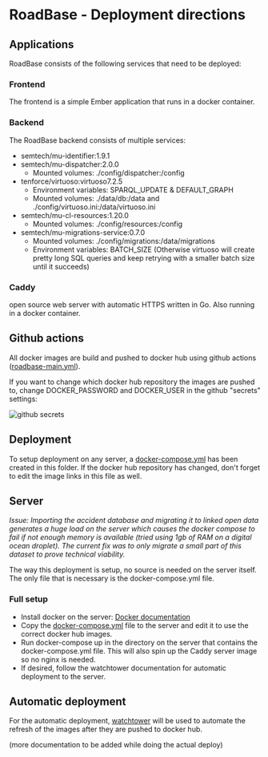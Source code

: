 # RoadBase - Deployment directions
## Applications
RoadBase consists of the following services that need to be deployed:
### Frontend
The frontend is a simple Ember application that runs in a docker container.

### Backend
The RoadBase backend consists of multiple services:
- semtech/mu-identifier:1.9.1
- semtech/mu-dispatcher:2.0.0
  - Mounted volumes: ./config/dispatcher:/config
- tenforce/virtuoso:virtuoso7.2.5
  - Environment variables: SPARQL_UPDATE & DEFAULT_GRAPH
  - Mounted volumes: ./data/db:/data and ./config/virtuoso.ini:/data/virtuoso.ini
- semtech/mu-cl-resources:1.20.0
  - Mounted volumes: ./config/resources:/config
- semtech/mu-migrations-service:0.7.0
  - Mounted volumes: ./config/migrations:/data/migrations
  - Environment variables: BATCH_SIZE (Otherwise virtuoso will create pretty long SQL queries and keep retrying with a smaller batch size until it succeeds)

### Caddy
open source web server with automatic HTTPS written in Go. Also running in a docker container.

## Github actions
All docker images are build and pushed to docker hub using github actions ([roadbase-main.yml](https://github.com/osoc21/RoadBase/blob/master/.github/workflows/roadbase-main.yml)).

If you want to change which docker hub repository the images are pushed to, change DOCKER_PASSWORD and DOCKER_USER in the github "secrets" settings:

![github secrets](https://i.imgur.com/YCqEylB.png)

## Deployment
To setup deployment on any server, a [docker-compose.yml](https://github.com/osoc21/RoadBase/blob/master/misc/deployment/docker-compose.yml) has been created in this folder. If the docker hub repository has changed, don't forget to edit the image links in this file as well.

## Server
_Issue: Importing the accident database and migrating it to linked open data generates a huge load on the server which causes the docker compose to fail if not enough memory is available (tried using 1gb of RAM on a digital ocean droplet). The current fix was to only migrate a small part of this dataset to prove technical viability._

The way this deployment is setup, no source is needed on the server itself. The only file that is necessary is the docker-compose.yml file.

### Full setup
- Install docker on the server: [Docker documentation](https://docs.docker.com/engine/install/ubuntu/)
- Copy the [docker-compose.yml](https://github.com/osoc21/RoadBase/blob/master/misc/deployment/docker-compose.yml) file to the server and edit it to use the correct docker hub images.
- Run docker-compose up in the directory on the server that contains the docker-compose.yml file. This will also spin up the Caddy server image so no nginx is needed.
- If desired, follow the watchtower documentation for automatic deployment to the server.

## Automatic deployment
For the automatic deployment, [watchtower](https://github.com/containrrr/watchtower) will be used to automate the refresh of the images after they are pushed to docker hub.

(more documentation to be added while doing the actual deploy)
